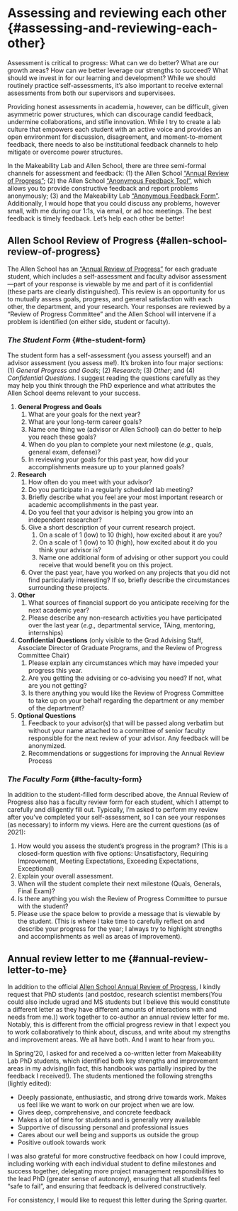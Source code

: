 # **Assessing and reviewing each other** {#assessing-and-reviewing-each-other}

Assessment is critical to progress: What can we do better? What are our growth areas? How can we better leverage our strengths to succeed? What should we invest in for our learning and development? While we should routinely practice self-assessments, it’s also important to receive external assessments from both our supervisors and supervisees.

Providing honest assessments in academia, however, can be difficult, given asymmetric power structures, which can discourage candid feedback, undermine collaborations, and stifle innovation. While I try to create a lab culture that empowers each student with an active voice and provides an open environment for discussion, disagreement, and moment-to-moment feedback, there needs to also be institutional feedback channels to help mitigate or overcome power structures.

In the Makeability Lab and Allen School, there are three semi-formal channels for assessment and feedback: (1) the Allen School [“Annual Review of Progress”](https://www.cs.washington.edu/academics/phd/handbook/progress-review); (2) the Allen School [“Anonymous Feedback Tool”](https://feedback.cs.washington.edu/), which allows you to provide constructive feedback and report problems anonymously; (3) and the Makeability Lab [“Anonymous Feedback Form”](https://forms.gle/bS4oqmEkhABBP9gT8). Additionally, I would hope that you could discuss any problems, however small, with me during our 1:1s, via email, or ad hoc meetings. The best feedback is timely feedback. Let’s help each other be better\!

## **Allen School Review of Progress** {#allen-school-review-of-progress}

The Allen School has an [“Annual Review of Progress”](https://www.cs.washington.edu/academics/phd/handbook/progress-review) for each graduate student, which includes a self-assessment and faculty advisor assessment—part of your response is viewable by me and part of it is confidential (these parts are clearly distinguished). This review is an opportunity for us to mutually assess goals, progress, and general satisfaction with each other, the department, and your research. Your responses are reviewed by a “Review of Progress Committee” and the Allen School will intervene if a problem is identified (on either side, student or faculty). 

### *The Student Form* {#the-student-form}

The student form has a self-assessment (you assess yourself) and an advisor assessment (you assess me\!). It’s broken into four major sections: (1) *General Progress and Goals*; (2) *Research*; (3) *Other*; and (4) *Confidential Questions*. I suggest reading the questions carefully as they may help you think through the PhD experience and what attributes the Allen School deems relevant to your success.

1. **General Progress and Goals**  
   1. What are your goals for the next year?  
   2. What are your long-term career goals?  
   3. Name one thing we (advisor or Allen School) can do better to help you reach these goals?  
   4. When do you plan to complete your next milestone (*e.g.,* quals, general exam, defense)?  
   5. In reviewing your goals for this past year, how did your accomplishments measure up to your planned goals?  
2. **Research**  
   1. How often do you meet with your advisor?  
   2. Do you participate in a regularly scheduled lab meeting?  
   3. Briefly describe what you feel are your most important research or academic accomplishments in the past year.  
   4. Do you feel that your advisor is helping you grow into an independent researcher?  
   5. Give a short description of your current research project.  
      1. On a scale of 1 (low) to 10 (high), how excited about it are you?  
      2. On a scale of 1 (low) to 10 (high), how excited about it do you think your advisor is?  
      3. Name one additional form of advising or other support you could receive that would benefit you on this project.  
   6. Over the past year, have you worked on any projects that you did not find particularly interesting? If so, briefly describe the circumstances surrounding these projects.  
3. **Other**  
   1. What sources of financial support do you anticipate receiving for the next academic year?  
   2. Please describe any non-research activities you have participated over the last year (*e.g.,* departmental service, TAing, mentoring, internships)  
4. **Confidential Questions** (only visible to the Grad Advising Staff, Associate Director of Graduate Programs, and the Review of Progress Committee Chair)  
   1. Please explain any circumstances which may have impeded your progress this year.  
   2. Are you getting the advising or co-advising you need? If not, what are you not getting?  
   3. Is there anything you would like the Review of Progress Committee to take up on your behalf regarding the department or any member of the department?  
5. **Optional Questions**   
   1. Feedback to your advisor(s) that will be passed along verbatim but without your name attached to a committee of senior faculty responsible for the next review of your advisor. Any feedback will be anonymized.  
   2. Recommendations or suggestions for improving the Annual Review Process

### *The Faculty Form* {#the-faculty-form}

In addition to the student-filled form described above, the Annual Review of Progress also has a faculty review form for each student, which I attempt to carefully and diligently fill out. Typically, I’m asked to perform my review after you’ve completed your self-assessment, so I can see your responses (as necessary) to inform my views. Here are the current questions (as of 2021):

1. How would you assess the student’s progress in the program? (This is a closed-form question with five options: Unsatisfactory, Requiring Improvement, Meeting Expectations, Exceeding Expectations, Exceptional)  
2. Explain your overall assessment.  
3. When will the student complete their next milestone (Quals, Generals, Final Exam)?  
4. Is there anything you wish the Review of Progress Committee to pursue with the student?  
5. Please use the space below to provide a message that is viewable by the student. (This is where I take time to carefully reflect on and describe your progress for the year; I always try to highlight strengths and accomplishments as well as areas of improvement).

## **Annual review letter to me** {#annual-review-letter-to-me}

In addition to the official [Allen School Annual Review of Progress](https://www.cs.washington.edu/academics/phd/handbook/progress-review), I kindly request that PhD students  (and postdoc, research scientist members(You could also include ugrad and MS students but I believe this would constitute a different letter as they have different amounts of interactions with and needs from me.)) work together to co-author an annual review letter for me. Notably, this is different from the official progress review in that I expect you to work collaboratively to think about, discuss, and write about my strengths and improvement areas. We all have both. And I want to hear from you.

In Spring’20, I asked for and received a co-written letter from Makeability Lab PhD students, which identified both key strengths and improvement areas in my advising(In fact, this handbook was partially inspired by the feedback I received\!). The students mentioned the following strengths (lightly edited):

* Deeply passionate, enthusiastic, and strong drive towards work. Makes us feel like we want to work on our project when we are low.  
* Gives deep, comprehensive, and concrete feedback  
* Makes a lot of time for students and is generally very available  
* Supportive of discussing personal and professional issues  
* Cares about our well being and supports us outside the group  
* Positive outlook towards work

I was also grateful for more constructive feedback on how I could improve, including working with each individual student to define milestones and success together, delegating more project management responsibilities to the lead PhD (greater sense of autonomy), ensuring that all students feel “safe to fail”, and ensuring that feedback is delivered constructively.

For consistency, I would like to request this letter during the Spring quarter.